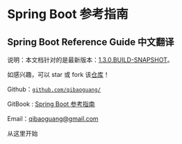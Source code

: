# Spring Boot 参考指南

## Spring Boot Reference Guide 中文翻译

说明：本文档针对的是最新版本：[1.3.0.BUILD-SNAPSHOT](http://docs.spring.io/spring-boot/docs/current-SNAPSHOT/reference/htmlsingle/#getting-started-installing-spring-boot)。

如感兴趣，可以 star 或 fork 该[仓库](https://github.com/qibaoguang/Spring-Boot-Reference-Guide)！

Github：[`github.com/qibaoguang/`](https://github.com/qibaoguang/)

GitBook : [Spring Boot 参考指南](https://www.gitbook.com/book/qbgbook/spring-boot-reference-guide-zh/details)

Email：qibaoguang@gmail.com

从这里开始